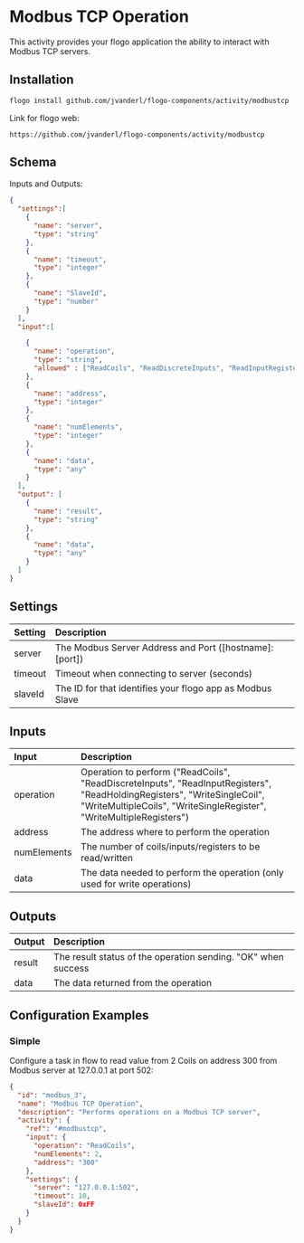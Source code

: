 # Modbus TCP Operation
This activity provides your flogo application the ability to interact with Modbus TCP servers.


## Installation

```bash
flogo install github.com/jvanderl/flogo-components/activity/modbustcp
```
Link for flogo web:
```
https://github.com/jvanderl/flogo-components/activity/modbustcp
```

## Schema
Inputs and Outputs:

```json
{
  "settings":[
    {
      "name": "server",
      "type": "string"
    },
    {
      "name": "timeout",
      "type": "integer"
    },
    {
      "name": "SlaveId",
      "type": "number"
    }
  ],
  "input":[

    {
      "name": "operation",
      "type": "string",
      "allowed" : ["ReadCoils", "ReadDiscreteInputs", "ReadInputRegisters", "ReadHoldingRegisters", "WriteSingleCoil", "WriteMultipleCoils", "WriteSingleRegister", "WriteMultipleRegisters"]
    },
    {
      "name": "address",
      "type": "integer"
    },
    {
      "name": "numElements",
      "type": "integer"
    },
    {
      "name": "data",
      "type": "any"
    }
  ],
  "output": [
    {
      "name": "result",
      "type": "string"
    },
    {
      "name": "data",
      "type": "any"
    }
  ]
}

```
## Settings
| Setting   | Description    |
|:----------|:---------------|
| server    | The Modbus Server Address and Port ([hostname]:[port])
| timeout   | Timeout when connecting to server (seconds) |         
| slaveId   | The ID for that identifies your flogo app as Modbus Slave |

## Inputs
| Input   | Description    |
|:--------|:---------------|
| operation   | Operation to perform ("ReadCoils", "ReadDiscreteInputs", "ReadInputRegisters", "ReadHoldingRegisters", "WriteSingleCoil", "WriteMultipleCoils", "WriteSingleRegister", "WriteMultipleRegisters") |
| address     | The address where to perform the operation |
| numElements | The number of coils/inputs/registers to be read/written |
| data        | The data needed to perform the operation (only used for write operations) |

## Outputs
| Output  | Description    |
|:--------|:---------------|
| result  | The result status of the operation sending. "OK" when success |
| data    | The data returned from the operation  |

## Configuration Examples
### Simple
Configure a task in flow to read value from 2 Coils on address 300 from Modbus server at 127.0.0.1 at port 502:

```json
{
  "id": "modbus_3",
  "name": "Modbus TCP Operation",
  "description": "Performs operations on a Modbus TCP server",
  "activity": {
    "ref": "#modbustcp",
    "input": {
      "operation": "ReadCoils",
      "numElements": 2,
      "address": "300"
    },
    "settings": {
      "server": "127.0.0.1:502",
      "timeout": 10,
      "slaveId": 0xFF
    }
  }
}
```
